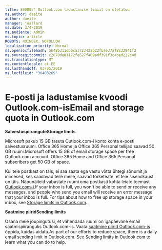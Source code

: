 ```yaml
---
title: 8000054 Outlook.com ladustamise limiit on ületatud
ms.author: daeite
author: daeite
manager: joallard
ms.date: 3/4/2019
ms.audience: Admin
ms.topic: article
ROBOTS: NOINDEX, NOFOLLOW
localization_priority: Normal
ms.openlocfilehash: 5b48b311dbbca3723432b22fbae37af8c32941f2
ms.sourcegitcommit: c2070de81172fe627f489adf391f3c4bed222c4d
ms.translationtype: MT
ms.contentlocale: et-EE
ms.lasthandoff: 03/05/2019
ms.locfileid: "30403269"
---
```

# <a name="email-and-storage-quota-in-outlookcom"></a><span data-ttu-id="9730a-102">E-posti ja ladustamise kvoodi Outlook.com-is</span><span class="sxs-lookup"><span data-stu-id="9730a-102">Email and storage quota in Outlook.com</span></span>

<span data-ttu-id="9730a-103">**Salvestuspiirangute**</span><span class="sxs-lookup"><span data-stu-id="9730a-103">**Storage limits**</span></span>

<span data-ttu-id="9730a-p101">Microsoft pakub 15 GB tasuta Outlook.com-i konto kohta e-posti salvestusruumi. Office 365 Home ja Office 365 Personal tellijad saavad 50 GB ruumi.</span><span class="sxs-lookup"><span data-stu-id="9730a-p101">Microsoft offers 15 GB of email storage space per free Outlook.com account. Office 365 Home and Office 365 Personal subscribers get 50 GB of space.</span></span>
  
<span data-ttu-id="9730a-p102">Kui teie postkast on täis, ei saa saata ega vastu võtta ühtegi sõnumit ja inimesed, kes saadavad teile meile, saavad tõrketeate, et teie sisendkaust on täis. Näpunäiteid vabastate ruumi oma postkasti kohta leiate teemast [Outlook.com-i](https://go.microsoft.com/fwlink/p/?linkid=2001900&amp;clcid=0x409).</span><span class="sxs-lookup"><span data-stu-id="9730a-p102">If your inbox is full, you won't be able to send or receive any messages, and people who send you email will receive an error message that your inbox is full. For tips about how to free up storage space in your inbox, see [Storage limits in Outlook.com](https://go.microsoft.com/fwlink/p/?linkid=2001900&amp;clcid=0x409).</span></span>

<span data-ttu-id="9730a-108">**Saatmine piirid**</span><span class="sxs-lookup"><span data-stu-id="9730a-108">**Sending limits**</span></span>

<span data-ttu-id="9730a-p103">Osana meie jõupingutusi, et vähendada ruumi on igapäevane email saatmispiiranguks Outlook.com-is. Vaata [saatmine piirid Outlook.com-is](https://support.office.com/article/279ee200-594c-40f0-9ec8-bb6af7735c2e) õppida, kuidas aidata.</span><span class="sxs-lookup"><span data-stu-id="9730a-p103">As part of our efforts to reduce space, there is a daily email sending limit in Outlook.com. See [Sending limits in Outlook.com](https://support.office.com/article/279ee200-594c-40f0-9ec8-bb6af7735c2e) to learn what you can do to help.</span></span>